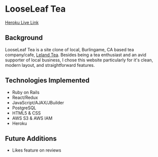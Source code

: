 # LooseLeaf Tea

[Heroku Live Link](https://looseleaf-tea.herokuapp.com/#/)

## Background
LooseLeaf Tea is a site clone of local, Burlingame, CA based tea company/cafe, [Leland Tea](https://lelandtea.com/). Besides being a tea enthusiast and an avid supporter of local business, I chose this website particularly for it's clean, modern layout, and straightforward features.

## Technologies Implemented
* Ruby on Rails
* React/Redux
* JavaScript/AJAX/JBuilder
* PostgreSQL
* HTML5 & CSS
* AWS S3 & AWS IAM
* Heroku

## Future Additions
* Likes feature on reviews

